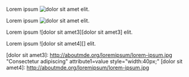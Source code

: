 Lorem ipsum ![dolor sit amet][dolor sit amet1] elit.
    
Lorem ipsum ![dolor sit amet][dolor sit amet2] elit.

Lorem ipsum ![dolor sit amet3][dolor sit amet3] elit.

Lorem ipsum ![dolor sit amet4][] elit.

[dolor sit amet1]: http://aboutmde.org/loremipsum/lorem-ipsum.jpg
[dolor sit amet2]: http://aboutmde.org/loremipsum/lorem-ipsum.jpg "Consectetur adipiscing"
[dolor sit amet3]: http://aboutmde.org/loremipsum/lorem-ipsum.jpg "Consectetur adipiscing" attribute1=value style="width:40px;"
[dolor sit amet4]: http://aboutmde.org/loremipsum/lorem-ipsum.jpg
